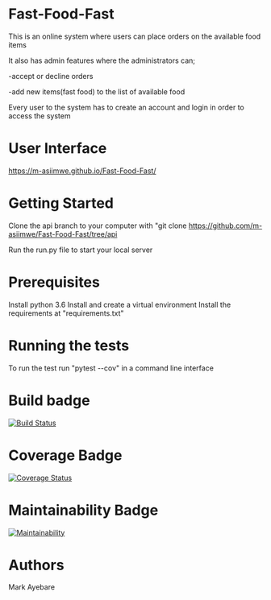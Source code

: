 # Fast-Food-Fast

This is an online system where users can place orders on the available food items

It also has admin features where the administrators can;

  -accept or decline orders
  
  -add new items(fast food) to the list of available food
  
Every user to the system has to create an account and login in order to access the system

# User Interface

https://m-asiimwe.github.io/Fast-Food-Fast/

# Getting Started

Clone the api branch to your computer with "git clone https://github.com/m-asiimwe/Fast-Food-Fast/tree/api

Run the run.py file to start your local server

# Prerequisites

Install python 3.6
Install and create a virtual environment
Install the requirements at "requirements.txt"

# Running the tests

To run the test run "pytest --cov" in a command line interface

# Build badge

[![Build Status](https://travis-ci.org/m-asiimwe/Fast-Food-Fast.svg?branch=api)](https://travis-ci.org/m-asiimwe/Fast-Food-Fast?branch=api)

# Coverage Badge

[![Coverage Status](https://coveralls.io/repos/github/m-asiimwe/Fast-Food-Fast/badge.svg?branch=api)](https://coveralls.io/github/m-asiimwe/Fast-Food-Fast?branch=api)

# Maintainability Badge

[![Maintainability](https://api.codeclimate.com/v1/badges/fe5d0f7b2397b5cc47bf/maintainability)](https://codeclimate.com/github/m-asiimwe/Fast-Food-Fast/maintainability)

# Authors

Mark Ayebare
